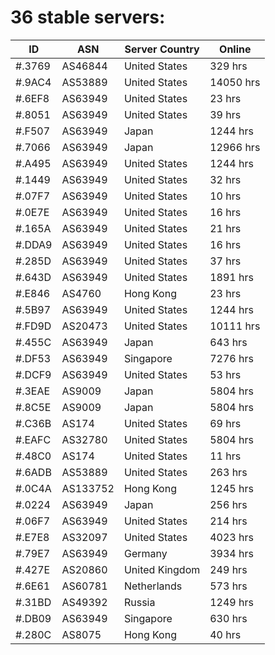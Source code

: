 # 36 stable servers:

| ID | ASN | Server Country | Online |
| ------ | ------ | ------ | ------ |
| #.3769 | AS46844 | United States | 329 hrs |
| #.9AC4 | AS53889 | United States | 14050 hrs |
| #.6EF8 | AS63949 | United States | 23 hrs |
| #.8051 | AS63949 | United States | 39 hrs |
| #.F507 | AS63949 | Japan | 1244 hrs |
| #.7066 | AS63949 | Japan | 12966 hrs |
| #.A495 | AS63949 | United States | 1244 hrs |
| #.1449 | AS63949 | United States | 32 hrs |
| #.07F7 | AS63949 | United States | 10 hrs |
| #.0E7E | AS63949 | United States | 16 hrs |
| #.165A | AS63949 | United States | 21 hrs |
| #.DDA9 | AS63949 | United States | 16 hrs |
| #.285D | AS63949 | United States | 37 hrs |
| #.643D | AS63949 | United States | 1891 hrs |
| #.E846 | AS4760 | Hong Kong | 23 hrs |
| #.5B97 | AS63949 | United States | 1244 hrs |
| #.FD9D | AS20473 | United States | 10111 hrs |
| #.455C | AS63949 | Japan | 643 hrs |
| #.DF53 | AS63949 | Singapore | 7276 hrs |
| #.DCF9 | AS63949 | United States | 53 hrs |
| #.3EAE | AS9009 | Japan | 5804 hrs |
| #.8C5E | AS9009 | Japan | 5804 hrs |
| #.C36B | AS174 | United States | 69 hrs |
| #.EAFC | AS32780 | United States | 5804 hrs |
| #.48C0 | AS174 | United States | 11 hrs |
| #.6ADB | AS53889 | United States | 263 hrs |
| #.0C4A | AS133752 | Hong Kong | 1245 hrs |
| #.0224 | AS63949 | Japan | 256 hrs |
| #.06F7 | AS63949 | United States | 214 hrs |
| #.E7E8 | AS32097 | United States | 4023 hrs |
| #.79E7 | AS63949 | Germany | 3934 hrs |
| #.427E | AS20860 | United Kingdom | 249 hrs |
| #.6E61 | AS60781 | Netherlands | 573 hrs |
| #.31BD | AS49392 | Russia | 1249 hrs |
| #.DB09 | AS63949 | Singapore | 630 hrs |
| #.280C | AS8075 | Hong Kong | 40 hrs |

